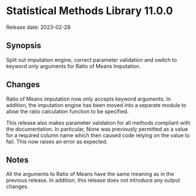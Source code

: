 # Statistical Methods Library 11.0.0

Release date: 2023-02-28

## Synopsis

Split out imputation engine, correct parameter validation and switch to
keyword only arguments for Ratio of Means Imputation.

## Changes

Ratio of Means imputation now only accepts keyword arguments. In addition,
the imputation engine has been moved into a separate module to allow the
ratio calculation function to be specified.

This release also makes parameter validation for all methods compliant with
the documentation. In particular, None was previously permitted as a value
for a required column name which then caused code relying on the value to
fail. This now raises an error as expected.

## Notes

All the arguments to Ratio of Means have the same meaning as in the previous
release. In addition, this release does not introduce any output changes.
